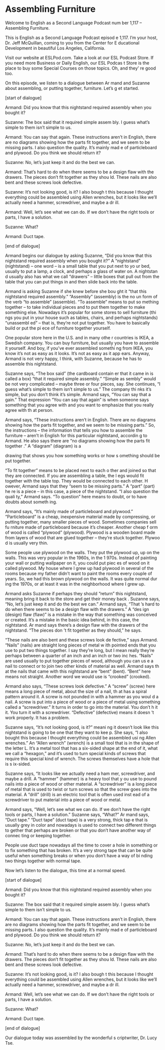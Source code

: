 # Assembling Furniture

Welcome to English as a Second Language Podcast num ber 1,117 – Assembling Furniture.

This is English as a Second Language Podcast episod e 1,117. I’m your host, Dr. Jeff McQuillan, coming to you from the Center for E ducational Development in beautiful Los Angeles, California.

Visit our website at ESLPod.com. Take a look at our  ESL Podcast Store. If you need more Business or Daily English, our ESL Podcas t Store is the place to buy some Special Courses on those topics. Oh, and they’ re good too.

On this episode, we listen to a dialogue between Ar mand and Suzanne about assembling, or putting together, furniture. Let’s g et started.

[start of dialogue]

Armand: Did you know that this nightstand required assembly when you bought it?

Suzanne: The box said that it required simple assem bly. I guess what’s simple to them isn’t simple to us.

Armand: You can say that again. These instructions aren’t in English, there are no diagrams showing how the parts fit together, and  we seem to be missing parts. I also question the quality. It’s mainly mad e of particleboard and plywood. Do you think we should return it?

Suzanne: No, let’s just keep it and do the best we can.

Armand: That’s hard to do when there seems to be a design flaw with the drawers. The pieces don’t fit together as they shou ld. These nails are also bent and these screws look defective.

Suzanne: It’s not looking good, is it? I also bough t this because I thought everything could be assembled using Allen wrenches,  but it looks like we’ll actually need a hammer, screwdriver, and maybe a dr ill.

Armand: Well, let’s see what we can do. If we don’t  have the right tools or parts, I have a solution.

Suzanne: What?

Armand: Duct tape.

[end of dialogue]

Armand begins our dialogue by asking Suzanne, “Did you know that this nightstand required assembly when you bought it?” A  “nightstand” (nightstand) – one word – is a small table that you put next to yo ur bed, usually to put a lamp, a clock, and perhaps a glass of water on. A nightstan d usually also has what we call “drawers” – little boxes that pull out from the table that you can put things in and then slide back into the table.

Armand is asking Suzanne if she knew before she bou ght it “that this nightstand required assembly.” “Assembly” (assembly) is the no un form of the verb “to assemble” (assemble). “To assemble” means to put so mething together – to take individual pieces and to put them together to make something else. Nowadays it’s popular for some stores to sell furniture (thi ngs you put in your house such as tables, chairs, and perhaps nightstands) “unassembl ed” – that is, they’re not put together. You have to basically build or put the pi ece of furniture together yourself.

One popular store here in the U.S. and in many othe r countries is IKEA, a Swedish company. You can buy furniture, but usually  you have to assemble it yourself. And boy, if you’ve ever assembled somethi ng from IKEA, you know it’s not as easy as it looks. It’s not as easy as it app ears. Anyway, Armand is not very happy, I think, with Suzanne, because he has to assemble this nightstand.

Suzanne says, “The box said” (the cardboard contain er that it came in is called a box) “that it required simple assembly.” “Simple as sembly” would be not very complicated – maybe three or four pieces, say. She continues, “I guess what’s simple to them isn’t simple to us.” The company thi nks it’s simple, but you don’t think it’s simple. Armand says, “You can say that a gain.” That expression “You can say that again” is when someone says something that you agree with and you want to emphasize that you really agree with th at person.

Armand says, “These instructions aren’t in English.  There are no diagrams showing how the parts fit together, and we seem to be missing parts.” So, the instructions – the information that tells you how to assemble the furniture – aren’t in English for this particular nightstand, accordin g to Armand. He also says there are “no diagrams showing how the parts fit together .” A “diagram” (diagram) is a

drawing that shows you how something works or how s omething should be put together.

“To fit together” means to be placed next to each o ther and joined so that they are connected. If you are assembling a table, the l egs would fit together with the table top. They would be connected to each other. H owever, Armand says that they “seem to be missing parts.” A “part” (part) he re is a piece – in this case, a piece of the nightstand. “I also question the quali ty,” Armand says. “To question” here means to doubt, or to have doubts about someth ing.

Armand says, “It’s mainly made of particleboard and  plywood.” “Particleboard” is a cheap, inexpensive material made by compressing, or putting together, many smaller pieces of wood. Sometimes companies sell fu rniture made of particleboard because it’s cheaper. Another cheap f orm of wood is called “plywood” (plywood). Plywood is a wooden board made  from layers of wood that are glued together – they’re stuck together. Plywoo d is usually very thin.

Some people use plywood on the walls. They put the plywood up, up on the walls. This was very popular in the 1960s, in the 1 970s. Instead of painting your wall or putting wallpaper on it, you could put piec es of wood on it called plywood. My house where I grew up had plywood in several of the rooms because my father didn’t want to paint the rooms every couple of years. So, we had this brown plywood on the walls. It was quite normal dur ing the 1970s, or at least it was in the neighborhood where I grew up.

Armand asks Suzanne if perhaps they should “return”  this nightstand, meaning bring it back to the store and get their money back . Suzanne says, “No, let’s just keep it and do the best we can.” Armand says, “That ’s hard to do when there seems to be a design flaw with the drawers.” A “des ign (design) flaw (flaw)” is a mistake in the way that something was conceived or created. It’s a mistake in the basic idea behind, in this case, the nightstand. Ar mand says there’s a design flaw with the drawers of the nightstand. “The pieces don ’t fit together as they should,” he says.

“These nails are also bent and these screws look de fective,” says Armand. “Nails” (nails) are straight long pieces of metal w ith pointed ends that you use to put two things together. I say they’re long, but I mean really they’re perhaps between a quarter of an inch and an inch or two inc hes. “Nails” are used usually to put together pieces of wood, although you can us e a nail to connect or to join two other kinds of material as well. Armand says th at the nails that came with this nightstand are “bent” (bent). “Bent” here means not  straight. Another word we would use is “crooked” (crooked).

 Armand also says, “These screws look defective.” A “screw” (screw) here means a long piece of metal, about the size of a nail, th at has a spiral pattern around it. A screw is not pounded in with a hammer as you woul d a nail. A screw is put into a piece of wood or a piece of metal using something  called a “screwdriver.” It turns in order to go into the material. You don’t h it it. You turn it with a screwdriver. “Defective” (defective) means it doesn ’t work properly. It has a problem.

Suzanne says, “It’s not looking good, is it?” meani ng it doesn’t look like this nightstand is going to be one that they want to kee p. She says, “I also bought this because I thought everything could be assembled usi ng Allen wrenches.” An “Allen wrench” (wrench) is a small tool that is in the shape of the letter L. It’s a metal tool that has a six-sided shape at the end of  it, what we call a “hexagon,” and it’s used to turn special kinds of screws that require this special kind of wrench. The screws themselves have a hole that is s ix-sided.

Suzanne says, “It looks like we actually need a ham mer, screwdriver, and maybe a drill. A “hammer” (hammer) is a heavy tool that y ou use to pound nails into a piece of wood or other material. A “screwdriver” is  a long piece of metal that is used to twist or turn screws so that the screw goes  into the material. A “drill” (drill) is an electric tool that is often used inst ead of a screwdriver to put material into a piece of wood or metal.

Armand says, “Well, let’s see what we can do. If we  don’t have the right tools or parts, I have a solution.” Suzanne says, “What?” Ar mand says, “Duct tape.” “Duct tape” (duct tape) is a very strong, thick tap e that is usually grey in color and nowadays is used to connect two different things to gether that perhaps are broken or that you don’t have another way of connec ting or keeping together.

People use duct tape nowadays all the time to cover  a hole in something or to fix something that has broken. It’s a very strong tape that can be quite useful when something breaks or when you don’t have a way of bi nding two things together with normal tape.

Now let’s listen to the dialogue, this time at a normal speed.

[start of dialogue]

Armand: Did you know that this nightstand required assembly when you bought it?

Suzanne: The box said that it required simple assem bly. I guess what’s simple to them isn’t simple to us.

Armand: You can say that again. These instructions aren’t in English, there are no diagrams showing how the parts fit together, and  we seem to be missing parts. I also question the quality. It’s mainly mad e of particleboard and plywood. Do you think we should return it?

Suzanne: No, let’s just keep it and do the best we can.

Armand: That’s hard to do when there seems to be a design flaw with the drawers. The pieces don’t fit together as they shou ld. These nails are also bent and these screws look defective.

Suzanne: It’s not looking good, is it? I also bough t this because I thought everything could be assembled using Allen wrenches,  but it looks like we’ll actually need a hammer, screwdriver, and maybe a dr ill.

Armand: Well, let’s see what we can do. If we don’t  have the right tools or parts, I have a solution.

Suzanne: What?

Armand: Duct tape.

[end of dialogue]

Our dialogue today was assembled by the wonderful s criptwriter, Dr. Lucy Tse.



